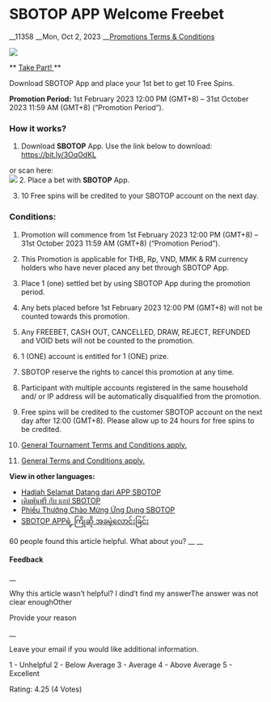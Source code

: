 # SBOTOP APP Welcome Freebet

__11358 __Mon, Oct 2, 2023 __[Promotions Terms & Conditions](https://help.sbotop.com/category/rules-regulations/promotions-terms-conditions/35/ "Categories » Rules & Regulations » Promotions Terms & Conditions ")

![](https://help.sbotop.com/assets/SBO-App-Jul-EN.jpg)

** [ Take Part!  ](https://account.sbotop.com/register?lg=en) **

Download SBOTOP App and place your 1st bet to get 10 Free Spins. 

**Promotion Period:** 1st February 2023 12:00 PM (GMT+8) – 31st October 2023 11:59 AM (GMT+8) (“Promotion Period”).

###  How it works? 

  1. Download **SBOTOP** App. Use the link below to download:   
<https://bit.ly/3OqOdKL>   
  
or scan here:   
![](https://help.sbotop.com/assets/NewQRCode-SBO.png)
  2. Place a bet with **SBOTOP** App.   
  

  3. 10 Free spins will be credited to your SBOTOP account on the next day.   
  




###  Conditions: 

  1. Promotion will commence from 1st February 2023 12:00 PM (GMT+8) –31st October 2023 11:59 AM (GMT+8) (“Promotion Period”).  
  

  2. This Promotion is applicable for THB, Rp, VND, MMK & RM currency holders who have never placed any bet through SBOTOP App.   
  

  3. Place 1 (one) settled bet by using SBOTOP App during the promotion period.   
  

  4. Any bets placed before 1st February 2023 12:00 PM (GMT+8) will not be counted towards this promotion.   
  

  5. Any FREEBET, CASH OUT, CANCELLED, DRAW, REJECT, REFUNDED and VOID bets will not be counted to the promotion.   
  

  6. 1 (ONE) account is entitled for 1 (ONE) prize.   
  

  7. SBOTOP reserve the rights to cancel this promotion at any time.   
  

  8. Participant with multiple accounts registered in the same household and/ or IP address will be automatically disqualified from the promotion.   
  

  9. Free spins will be credited to the customer SBOTOP account on the next day after 12:00 (GMT+8). Please allow up to 24 hours for free spins to be credited.   
  

  10. [ General Tournament Terms and Conditions apply. ](https://help.sbotop.com/article/general-promotion-terms-conditions-265.html)   
  

  11. [ General Terms and Conditions apply. ](https://help.sbotop.com/article/general-promotion-terms-conditions-265.html)



**View in other languages:**

  * [Hadiah Selamat Datang dari APP SBOTOP](https://help.sbotop.com/article/1000/11360.html)
  * [เดิมพันฟรี กับ แอป SBOTOP](https://help.sbotop.com/article/1262/11361.html)
  * [Phiếu Thưởng Chào Mừng Ứng Dụng SBOTOP](https://help.sbotop.com/article/1421/11362.html)
  * [SBOTOP APPရဲ့ ကြိုဆို အခမဲ့လောင်းခြင်း](https://help.sbotop.com/article/1720/11359.html)



60 people found this article helpful. What about you?  __ __

#### Feedback

__

Why this article wasn’t helpful? I dind’t find my answerThe answer was not clear enoughOther

Provide your reason

__

Leave your email if you would like additional information.

1 - Unhelpful 2 - Below Average 3 - Average 4 - Above Average 5 - Excellent

Rating: 4.25 (4 Votes)
